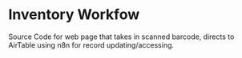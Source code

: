 # Inventory Workfow
Source Code for web page that takes in scanned barcode, directs to AirTable using n8n for record updating/accessing.
